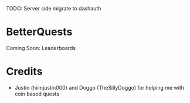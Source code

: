 TODO: Server side migrate to dashauth

# BetterQuests

Coming Soon: Leaderboards

# Credits

- Justin (hiimjustin000) and Doggo (TheSillyDoggo) for helping me with coin based quests